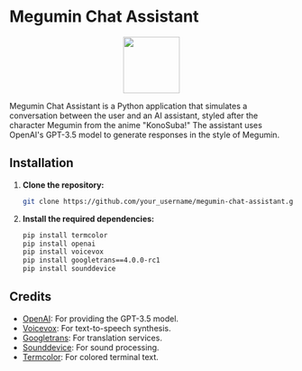 # Megumin Chat Assistant
<p align='center'>
  <img src="https://cdn140.picsart.com/252099157002212.png", width="100">
  </p>
Megumin Chat Assistant is a Python application that simulates a conversation between the user and an AI assistant, styled after the character Megumin from the anime "KonoSuba!" The assistant uses OpenAI's GPT-3.5 model to generate responses in the style of Megumin.

## Installation

1. **Clone the repository:**

    ```bash
    git clone https://github.com/your_username/megumin-chat-assistant.git
    ```

2. **Install the required dependencies:**

    ```bash
    pip install termcolor
    pip install openai
    pip install voicevox
    pip install googletrans==4.0.0-rc1
    pip install sounddevice
    ```
    
## Credits

- [OpenAI](https://openai.com): For providing the GPT-3.5 model.
- [Voicevox](https://voicevox.hiroshiba.jp/): For text-to-speech synthesis.
- [Googletrans](https://pypi.org/project/googletrans/): For translation services.
- [Sounddevice](https://pypi.org/project/sounddevice/): For sound processing.
- [Termcolor](https://pypi.org/project/termcolor/): For colored terminal text.


